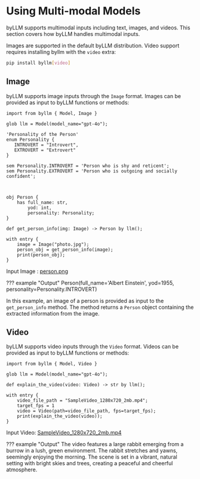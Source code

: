 # Using Multi-modal Models

byLLM supports multimodal inputs including text, images, and videos. This section covers how byLLM handles multimodal inputs.

Images are supported in the default byLLM distribution. Video support requires installing byllm with the `video` extra:

```bash
pip install byllm[video]
```

## Image

byLLM supports image inputs through the `Image` format. Images can be provided as input to byLLM functions or methods:

```jac
import from byllm { Model, Image }

glob llm = Model(model_name="gpt-4o");

'Personality of the Person'
enum Personality {
   INTROVERT = "Introvert",
   EXTROVERT = "Extrovert"
}

sem Personality.INTROVERT = 'Person who is shy and reticent';
sem Personality.EXTROVERT = 'Person who is outgoing and socially confident';



obj Person {
    has full_name: str,
        yod: int,
        personality: Personality;
}

def get_person_info(img: Image) -> Person by llm();

with entry {
    image = Image("photo.jpg");
    person_obj = get_person_info(image);
    print(person_obj);
}
```

Input Image :
[person.png](https://rarehistoricalphotos.com/wp-content/uploads/2022/06/albert-einstein-tongue-3.webp)


??? example "Output"
    Person(full_name='Albert Einstein', yod=1955, personality=Personality.INTROVERT)

In this example, an image of a person is provided as input to the `get_person_info` method. The method returns a `Person` object containing the extracted information from the image.

## Video

byLLM supports video inputs through the `Video` format. Videos can be provided as input to byLLM functions or methods:

```jac
import from byllm { Model, Video }

glob llm = Model(model_name="gpt-4o");

def explain_the_video(video: Video) -> str by llm();

with entry {
    video_file_path = "SampleVideo_1280x720_2mb.mp4";
    target_fps = 1
    video = Video(path=video_file_path, fps=target_fps);
    print(explain_the_video(video));
}
```

Input Video:
[SampleVideo_1280x720_2mb.mp4](https://github.com/Jaseci-Labs/jaseci/raw/refs/heads/main/jac-byllm/tests/fixtures/SampleVideo_1280x720_2mb.mp4)


??? example "Output"
    The video features a large rabbit emerging from a burrow in a lush, green environment. The rabbit stretches and yawns, seemingly enjoying the morning. The scene is set in a vibrant, natural setting with bright skies and trees, creating a peaceful and cheerful atmosphere.
